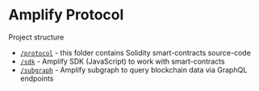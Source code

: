 # Amplify Protocol
Project structure
- [`/protocol`](./protocol) - this folder contains Solidity smart-contracts source-code
- [`/sdk`](./sdk) - Amplify SDK (JavaScript) to work with smart-contracts  
- [`/subgraph`](./subgraph) - Amplify subgraph to query blockchain data via GraphQL endpoints

